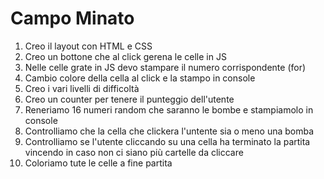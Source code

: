 # Campo Minato

1. Creo il layout con HTML e CSS
2. Creo un bottone che al click gerena le celle in JS
3. Nelle celle grate in JS devo stampare il numero corrispondente (for)
4. Cambio colore della cella al click e la stampo in console 
5. Creo i vari livelli di difficoltà
6. Creo un counter per tenere il punteggio dell'utente
7. Reneriamo 16 numeri random che saranno le bombe e stampiamolo in console 
8. Controlliamo che la cella che clickera l'untente sia o meno una bomba 
9. Controlliamo se l'utente cliccando su una cella ha terminato la partita vincendo in caso non ci siano più cartelle da cliccare 
10. Coloriamo tute le celle a fine partita
 